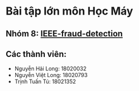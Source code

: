 # Bài tập lớn môn Học Máy
## Nhóm 8: [IEEE-fraud-detection](https://www.kaggle.com/c/ieee-fraud-detection)
## Các thành viên:
  - Nguyễn Hải Long: 18020032
  - Nguyễn Việt Long: 18020793
  - Trịnh Tuấn Tú: 18021352
